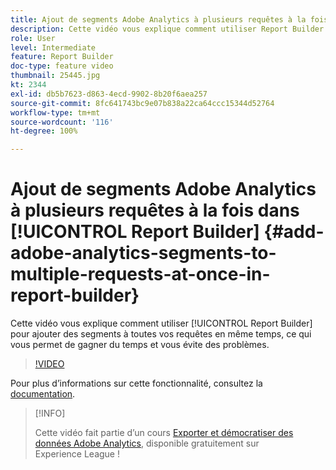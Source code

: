 ```yaml
---
title: Ajout de segments Adobe Analytics à plusieurs requêtes à la fois dans Report Builder
description: Cette vidéo vous explique comment utiliser Report Builder pour ajouter des segments à toutes vos requêtes en même temps, ce qui vous permet de gagner du temps et vous évite des problèmes.
role: User
level: Intermediate
feature: Report Builder
doc-type: feature video
thumbnail: 25445.jpg
kt: 2344
exl-id: db5b7623-d863-4ecd-9902-8b20f6aea257
source-git-commit: 8fc641743bc9e07b838a22ca64ccc15344d52764
workflow-type: tm+mt
source-wordcount: '116'
ht-degree: 100%

---
```


# Ajout de segments Adobe Analytics à plusieurs requêtes à la fois dans [!UICONTROL Report Builder] {#add-adobe-analytics-segments-to-multiple-requests-at-once-in-report-builder}

Cette vidéo vous explique comment utiliser [!UICONTROL Report Builder] pour ajouter des segments à toutes vos requêtes en même temps, ce qui vous permet de gagner du temps et vous évite des problèmes.

>[!VIDEO](https://video.tv.adobe.com/v/25445/?quality=12&learn=on)

Pour plus dʼinformations sur cette fonctionnalité, consultez la [documentation](https://experienceleague.adobe.com/docs/analytics/analyze/report-builder/home.html?lang=fr).

>[!INFO]
>
> Cette vidéo fait partie d’un cours [Exporter et démocratiser des données Adobe Analytics](https://experienceleague.adobe.com/?recommended=Analytics-A-1-2022.1.democratizing), disponible gratuitement sur Experience League !